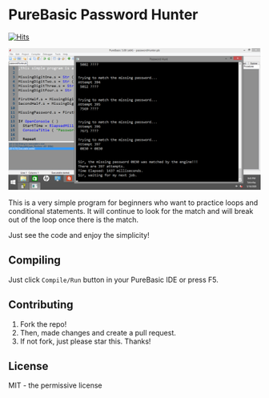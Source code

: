 # PureBasic Password Hunter
[![Hits](https://hits.seeyoufarm.com/api/count/incr/badge.svg?url=https%3A%2F%2Fgithub.com%2Fxdvrx1%2FPureBasic-Password-Hunter&count_bg=%2379C83D&title_bg=%23555555&icon=&icon_color=%23E7E7E7&title=PAGE+VIEWS&edge_flat=false)](https://hits.seeyoufarm.com)

![picture](resources/picture1.png)

This is a very simple program for beginners who want to practice loops
and conditional statements. It will continue to look for the match
and will break out of the loop once there is the match.

Just see the code and enjoy the simplicity!

## Compiling
Just click `Compile/Run` button in your PureBasic IDE
or press F5.

## Contributing
1. Fork the repo!
2. Then, made changes and create a pull request. 
3. If not fork, just please star this. Thanks! 

## License
MIT - the permissive license
